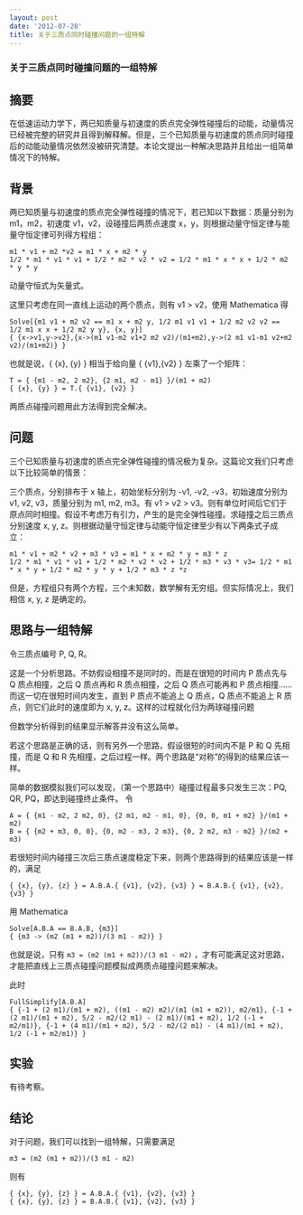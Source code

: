```yaml
---
layout: post
date: '2012-07-28'
title: 关于三质点同时碰撞问题的一组特解
---
```


### 关于三质点同时碰撞问题的一组特解

## 摘要

在低速运动力学下，两已知质量与初速度的质点完全弹性碰撞后的动能，动量情况已经被完整的研究并且得到解释解。但是，三个已知质量与初速度的质点同时碰撞后的动能动量情况依然没被研究清楚。本论文提出一种解决思路并且给出一组简单情况下的特解。

## 背景

两已知质量与初速度的质点完全弹性碰撞的情况下，若已知以下数据：质量分别为 m1，m2，初速度 v1，v2，设碰撞后两质点速度 x，y，则根据动量守恒定律与能量守恒定律可列得方程组：

`m1 * v1 + m2 *v2 = m1 * x + m2 * y`  
`1/2 * m1 * v1 * v1 + 1/2 * m2 * v2 * v2 = 1/2 * m1 * x * x + 1/2 * m2 * y * y`


动量守恒式为矢量式。

这里只考虑在同一直线上运动的两个质点，则有 v1 > v2，使用 Mathematica 得

`Solve[{m1 v1 + m2 v2 == m1 x + m2 y, 1/2 m1 v1 v1 + 1/2 m2 v2 v2 == 1/2 m1 x x + 1/2 m2 y y}, {x, y}]`  
`{ {x->v1,y->v2},{x->(m1 v1-m2 v1+2 m2 v2)/(m1+m2),y->(2 m1 v1-m1 v2+m2 v2)/(m1+m2)} }`

也就是说，{ {x}, {y} } 相当于给向量 { {v1},{v2} } 左乘了一个矩阵：

`T = { {m1 - m2, 2 m2}, {2 m1, m2 - m1} }/(m1 + m2)`  
`{ {x}, {y} } = T.{ {v1}, {v2} }`

两质点碰撞问题用此方法得到完全解决。
 
## 问题

三个已知质量与初速度的质点完全弹性碰撞的情况极为复杂。这篇论文我们只考虑以下比较简单的情景：

三个质点，分别排布于 x 轴上，初始坐标分别为 -v1, -v2, -v3，初始速度分别为 v1, v2, v3，质量分别为 m1, m2, m3。有 v1 > v2 > v3。则有单位时间后它们于原点同时相撞。假设不考虑万有引力，产生的是完全弹性碰撞。求碰撞之后三质点分别速度 x, y, z。则根据动量守恒定律与动能守恒定律至少有以下两条式子成立：

`m1 * v1 + m2 * v2 + m3 * v3 = m1 * x + m2 * y + m3 * z`  
`1/2 * m1 * v1 * v1 + 1/2 * m2 * v2 * v2 + 1/2 * m3 * v3 * v3= 1/2 * m1 * x * y + 1/2 * m2 * y * y + 1/2 * m3 * z *z`

但是，方程组只有两个方程，三个未知数，数学解有无穷组。但实际情况上，我们相信 x, y, z 是确定的。

## 思路与一组特解

令三质点编号 P, Q, R。

这是一个分析思路。不妨假设相撞不是同时的，而是在很短的时间内 P 质点先与 Q 质点相撞，之后 Q 质点再和 R 质点相撞，之后 Q 质点可能再和 P 质点相撞......而这一切在很短时间内发生，直到 P 质点不能追上 Q 质点，Q 质点不能追上 R 质点，则它们此时的速度即为 x, y, z。这样的过程就化归为两球碰撞问题

但数学分析得到的结果显示解答并没有这么简单。

若这个思路是正确的话，则有另外一个思路，假设很短的时间内不是 P 和 Q 先相撞，而是 Q 和 R 先相撞，之后过程一样。两个思路是“对称”的得到的结果应该一样。

简单的数据模拟我们可以发现，（第一个思路中）碰撞过程最多只发生三次：PQ, QR, PQ，即达到碰撞终止条件。
令

`A = { {m1 - m2, 2 m2, 0}, {2 m1, m2 - m1, 0}, {0, 0, m1 + m2} }/(m1 + m2)`  
`B = { {m2 + m3, 0, 0}, {0, m2 - m3, 2 m3}, {0, 2 m2, m3 - m2} }/(m2 + m3)`

若很短时间内碰撞三次后三质点速度稳定下来，则两个思路得到的结果应该是一样的，满足

```
{ {x}, {y}, {z} } = A.B.A.{ {v1}, {v2}, {v3} } = B.A.B.{ {v1}, {v2}, {v3} }
```

用 Mathematica

`Solve[A.B.A == B.A.B, {m3}]`  
`{ {m3 -> (m2 (m1 + m2))/(3 m1 - m2)} }`


也就是说，只有 `m3 = (m2 (m1 + m2))/(3 m1 - m2)` ，才有可能满足这对思路，才能把直线上三质点碰撞问题模拟成两质点碰撞问题来解决。

此时

`FullSimplify[A.B.A]`  
`{ {-1 + (2 m1)/(m1 + m2), ((m1 - m2) m2)/(m1 (m1 + m2)), m2/m1}, {-1 + (2 m1)/(m1 + m2), 5/2 - m2/(2 m1) - (2 m1)/(m1 + m2), 1/2 (-1 + m2/m1)}, {-1 + (4 m1)/(m1 + m2), 5/2 - m2/(2 m1) - (4 m1)/(m1 + m2), 1/2 (-1 + m2/m1)} }`

## 实验

有待考察。

## 结论

对于问题，我们可以找到一组特解，只需要满足

`m3 = (m2 (m1 + m2))/(3 m1 - m2)`

则有

`{ {x}, {y}, {z} } = A.B.A.{ {v1}, {v2}, {v3} }`  
`{ {x}, {y}, {z} } = B.A.B.{ {v1}, {v2}, {v3} }`

